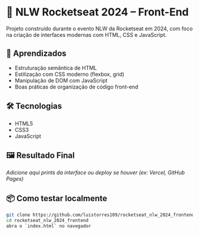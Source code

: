 # 🚀 NLW Rocketseat 2024 – Front-End

Projeto construído durante o evento NLW da Rocketseat em 2024, com foco na criação de interfaces modernas com HTML, CSS e JavaScript.

## 🧠 Aprendizados

- Estruturação semântica de HTML
- Estilização com CSS moderno (flexbox, grid)
- Manipulação de DOM com JavaScript
- Boas práticas de organização de código front-end

## 🛠️ Tecnologias

- HTML5
- CSS3
- JavaScript

## 🖼️ Resultado Final

*Adicione aqui prints da interface ou deploy se houver (ex: Vercel, GitHub Pages)*

## 📦 Como testar localmente

```bash
git clone https://github.com/luistorres109/rocketseat_nlw_2024_frontend
cd rocketseat_nlw_2024_frontend
abra o `index.html` no navegador
